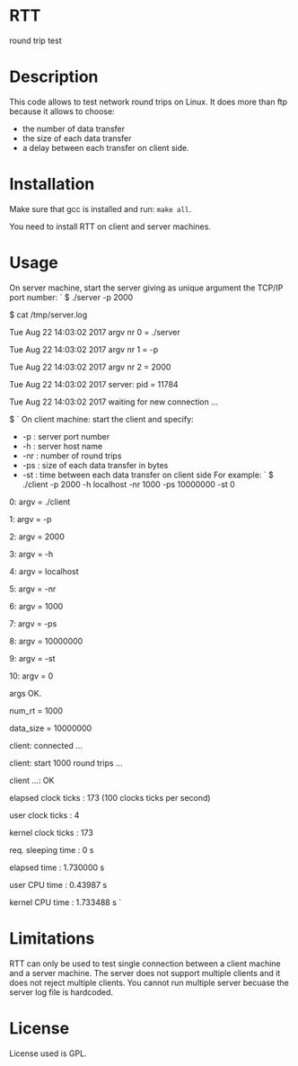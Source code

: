 # RTT 
round trip test
# Description
This code allows to test network round trips on Linux.
It does more than ftp because it allows to choose:
* the number of data transfer
* the size of each data transfer
* a delay between each transfer on client side.
# Installation
Make sure that gcc is installed and run:
`make all`.

You need to install RTT on client and server machines.
# Usage
On server machine, start the server giving as unique argument the TCP/IP port number:
`
$ ./server -p 2000

$ cat /tmp/server.log

Tue Aug 22 14:03:02 2017 argv nr 0 = ./server 

Tue Aug 22 14:03:02 2017 argv nr 1 = -p 

Tue Aug 22 14:03:02 2017 argv nr 2 = 2000 

Tue Aug 22 14:03:02 2017 server: pid = 11784 

Tue Aug 22 14:03:02 2017 waiting for new connection ...

$ 
`
On client machine: start the client and specify:
* -p  : server port number
* -h  : server host name
* -nr : number of round trips
* -ps : size of each data transfer in bytes
* -st : time between each data transfer on client side
For example:
`
$ ./client -p 2000 -h localhost -nr 1000 -ps 10000000 -st 0

0: argv = ./client 

1: argv = -p 

2: argv = 2000 

3: argv = -h 

4: argv = localhost 

5: argv = -nr 

6: argv = 1000 

7: argv = -ps 

8: argv = 10000000 

9: argv = -st 

10: argv = 0 

args OK.

num_rt = 1000 

data_size = 10000000 

client: connected ... 

client: start 1000 round trips ...

client ...: OK

elapsed clock ticks : 173 (100 clocks ticks per second) 

user clock ticks    : 4 

kernel clock ticks  : 173 

req. sleeping time  : 0 s

elapsed time        : 1.730000 s 

user CPU time       : 0.43987 s 

kernel CPU time     : 1.733488 s 
`

# Limitations
RTT can only be used to test single connection between a client machine and a server machine.
The server does not support multiple clients and it does not reject multiple clients.
You cannot run multiple server becuase the server log file is hardcoded.
# License
License used is GPL.
